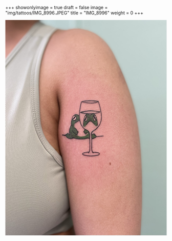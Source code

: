 +++
showonlyimage = true
draft = false
image = "img/tattoos/IMG_8996.JPEG"
title = "IMG_8996"
weight = 0
+++

![image](/img/tattoos/IMG_8996.JPEG)
